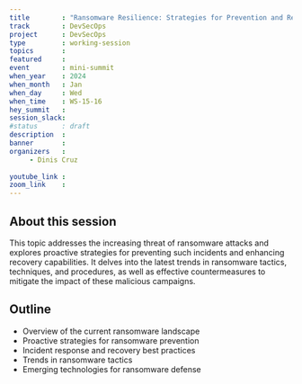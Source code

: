 ```yaml
---
title        : "Ransomware Resilience: Strategies for Prevention and Recovery"
track        : DevSecOps
project      : DevSecOps
type         : working-session
topics       : 
featured     :
event        : mini-summit
when_year    : 2024
when_month   : Jan
when_day     : Wed
when_time    : WS-15-16
hey_summit   : 
session_slack:
#status      : draft
description  :
banner       : 
organizers   :
     - Dinis Cruz
    
youtube_link : 
zoom_link    : 
---
```


## About this session
This topic addresses the increasing threat of ransomware attacks and explores proactive strategies for preventing such incidents and enhancing recovery capabilities. It delves into the latest trends in ransomware tactics, techniques, and procedures, as well as effective countermeasures to mitigate the impact of these malicious campaigns.

## Outline
- Overview of the current ransomware landscape
- Proactive strategies for ransomware prevention
- Incident response and recovery best practices
- Trends in ransomware tactics
- Emerging technologies for ransomware defense

